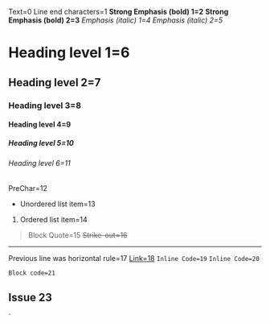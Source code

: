 Text=0
Line end characters=1
**Strong Emphasis (bold) 1=2**
__Strong Emphasis (bold) 2=3__
*Emphasis (italic) 1=4*
_Emphasis (italic) 2=5_
# Heading level 1=6
## Heading level 2=7
### Heading level 3=8
#### Heading level 4=9
##### Heading level 5=10
###### Heading level 6=11
   PreChar=12
* Unordered list item=13
1. Ordered list item=14
>Block Quote=15
~~Strike-out=16~~

***
Previous line was horizontal rule=17
[Link=18](https://18.com)
`Inline Code=19`
``Inline Code=20``

~~~
Block code=21
~~~

## Issue 23
`